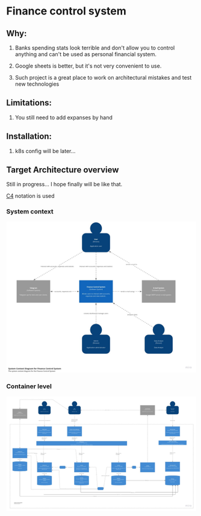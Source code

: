 # Finance control system

## Why:
1. Banks spending stats look terrible and don't allow you to control anything and can't be used as personal financial system.

2. Google sheets is better, but it's not very convenient to use.
3. Such project is a great place to work on architectural mistakes and test new technologies

## Limitations:
1. You still need to add expanses by hand

## Installation:
1. k8s config will be later...

## Target Architecture overview
Still in progress... I hope finally will be like that. 

[C4](https://c4model.com/) notation is used
### System context
![C4 diagram](.github/C4finance_control_context.jpg)
### Container level
![C4 diagram](.github/C4FCcontainer.jpg)